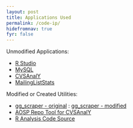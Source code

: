 ```yaml
---
layout: post
title: Applications Used
permalink: /code-ip/
hidefromnav: true
fyr: false
---
```


Unmodified Applications:

 * [R Studio](http://www.rstudio.com/)
 * [MySQL](https://www.mysql.com/)
 * [CVSAnalY](https://github.com/MetricsGrimoire/CVSAnalY)
 * [MailingListStats](https://github.com/MetricsGrimoire/MailingListStats)
 
Modified or Created Utilities:

 * [gg_scraper - original](https://gitlab.com/mcepl/gg_scraper) : [gg_scraper - modified](https://github.com/donalus/gg_scraper)
 * [AOSP Repo Tool for CVSAnalY](https://github.com/donalus/RepoAnalY)
 * [R Analysis Code Source](https://github.com/donalus/RP-AOSP-community)
